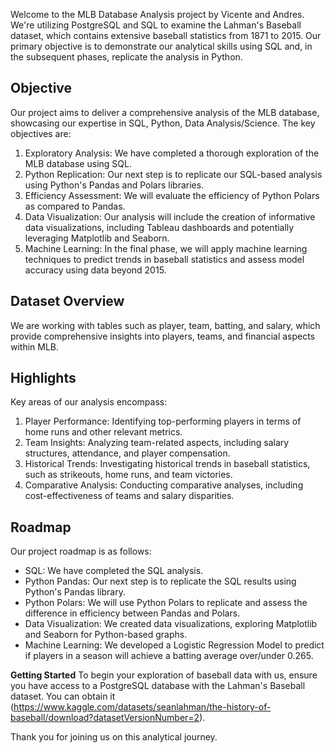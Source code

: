 Welcome to the MLB Database Analysis project by Vicente and Andres. We're utilizing PostgreSQL and SQL to examine the Lahman's Baseball dataset, which contains extensive baseball statistics from 1871 to 2015. Our primary objective is to demonstrate our analytical skills using SQL and, in the subsequent phases, replicate the analysis in Python.


## **Objective**
Our project aims to deliver a comprehensive analysis of the MLB database, showcasing our expertise in SQL, Python, Data Analysis/Science. The key objectives are:

1. Exploratory Analysis: We have completed a thorough exploration of the MLB database using SQL.
2. Python Replication: Our next step is to replicate our SQL-based analysis using Python's Pandas and Polars libraries.
3. Efficiency Assessment: We will evaluate the efficiency of Python Polars as compared to Pandas.
4. Data Visualization: Our analysis will include the creation of informative data visualizations, including Tableau dashboards and potentially leveraging Matplotlib and Seaborn.
5. Machine Learning: In the final phase, we will apply machine learning techniques to predict trends in baseball statistics and assess model accuracy using data beyond 2015.

## **Dataset Overview**
We are working with tables such as player, team, batting, and salary, which provide comprehensive insights into players, teams, and financial aspects within MLB.

## **Highlights**
Key areas of our analysis encompass:

1. Player Performance: Identifying top-performing players in terms of home runs and other relevant metrics.
2. Team Insights: Analyzing team-related aspects, including salary structures, attendance, and player compensation.
3. Historical Trends: Investigating historical trends in baseball statistics, such as strikeouts, home runs, and team victories.
4. Comparative Analysis: Conducting comparative analyses, including cost-effectiveness of teams and salary disparities.

## **Roadmap**
Our project roadmap is as follows:

- SQL: We have completed the SQL analysis.
- Python Pandas: Our next step is to replicate the SQL results using Python's Pandas library.
- Python Polars: We will use Python Polars to replicate and assess the difference in efficiency between Pandas and Polars.
- Data Visualization: We created data visualizations, exploring Matplotlib and Seaborn for Python-based graphs.
- Machine Learning: We developed a Logistic Regression Model to predict if players in a season will achieve a batting average over/under 0.265.


**Getting Started**
To begin your exploration of baseball data with us, ensure you have access to a PostgreSQL database with the Lahman's Baseball dataset. You can obtain it (https://www.kaggle.com/datasets/seanlahman/the-history-of-baseball/download?datasetVersionNumber=2).

Thank you for joining us on this analytical journey.
